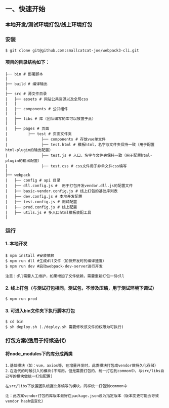 ## 一、快速开始

### 本地开发/测试环境打包/线上环境打包

### 安装
```shell
$ git clone git@github.com:smallcatcat-joe/webpack3-cli.git
```
#### 项目的目录结构如下：
```shell
├── bin # 部署脚本
|
├── build # 编译输出
|
├── src # 源文件目录
|   ├── assets # 网站公共资源以及全局css
|   |
|   ├── components # 公共组件
|   |
|   ├── libs # 库（团队编写的库可以放置于此）
|   |
|   ├── pages # 页面
|         ├── test # 页面文件夹
|               ├── components # 存放vue单文件
|               ├── test.html # 模板html，名字与文件夹保持一致（用于配置html-plugin的输出配置）
|               ├── test.js # 入口，名字与文件夹保持一致（用于配置html-plugin的输出配置）
|               ├── test.css # css文件用于非单文件css编写
| 
├── webpack
|   ├── config # api 目录
|   ├── dll.config.js #  用于打包开发vendor.dll.js的配置文件
|   ├── basic-vendor.config.js # 线上打包的基础库列表
|   ├── dev.config.js # 本地开发配置
|   ├── test.config.js # 测试配置
|   ├── prod.config.js # 线上配置
|   ├── utils.js # 多入口html模板装配工具
|
```

### 运行

#### 1. 本地开发

```shell
$ npm install #安装依赖
$ npm run dll #生成dll文件（加快开发时的编译速度）
$ npm run dev #启动webpack-dev-server进行开发

注意：dll需要人工维护，如果增加了文件依赖，需要重新打包一份dll
```

#### 2. 线上打包（与测试打包相同，测试包，不涉及压缩，用于测试环境下调试）

```shell
$ npm run prod
```

#### 3. 可进入bin文件夹下执行脚本打包

```shell
$ cd bin
$ sh deploy.sh (./deploy.sh 需要修改该文件的权限为可执行)
```

### 打包方案(适用于持续迭代)

#### 将node_modules下的库分成两类
```
1.基础模块（如：vue，axios等，在增量开发时，此类模块打包成vendor做持久化存储）
2.在迭代的时候引入的模块(不常用，但是需要打包的，统一打包到common中，与src/libs自己写的模块做统一打包配置)

在src/libs下放置团队根据业务编写的模块，同样统一打包到common中

注：此方案vendor打包的库版本最好在package.json设为指定版本（版本变更可能会导致vendor hash值变化）
```
